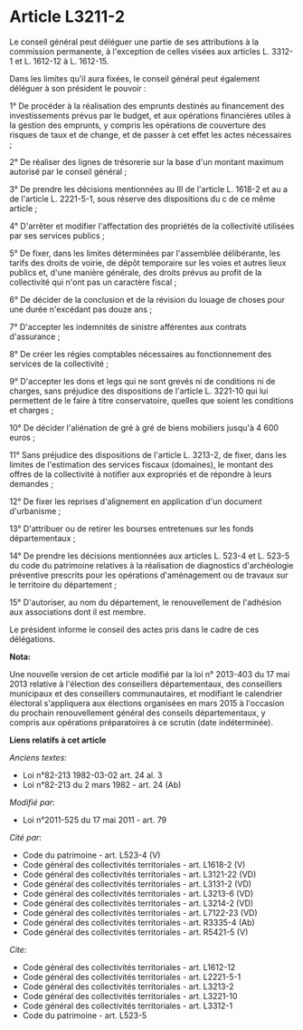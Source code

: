 # Article L3211-2

Le conseil général peut déléguer une partie de ses attributions à la commission permanente, à l'exception de celles visées
aux articles L. 3312-1 et L. 1612-12 à L. 1612-15. 

Dans les limites qu'il aura fixées, le conseil général peut également déléguer à son président le pouvoir : 

1° De procéder à la réalisation des emprunts destinés au financement des investissements prévus par le budget, et aux
opérations financières utiles à la gestion des emprunts, y compris les opérations de couverture des risques de taux et de
change, et de passer à cet effet les actes nécessaires ; 

2° De réaliser des lignes de trésorerie sur la base d'un montant maximum autorisé par le conseil général ; 

3° De prendre les décisions mentionnées au III de l'article L. 1618-2 et au a de l'article L. 2221-5-1, sous réserve des
dispositions du c de ce même article ; 

4° D'arrêter et modifier l'affectation des propriétés de la collectivité utilisées par ses services publics ; 

5° De fixer, dans les limites déterminées par l'assemblée délibérante, les tarifs des droits de voirie, de dépôt temporaire
sur les voies et autres lieux publics et, d'une manière générale, des droits prévus au profit de la collectivité qui n'ont
pas un caractère fiscal ; 

6° De décider de la conclusion et de la révision du louage de choses pour une durée n'excédant pas douze ans ; 

7° D'accepter les indemnités de sinistre afférentes aux contrats d'assurance ; 

8° De créer les régies comptables nécessaires au fonctionnement des services de la collectivité ; 

9° D'accepter les dons et legs qui ne sont grevés ni de conditions ni de charges, sans préjudice des dispositions de
l'article L. 3221-10 qui lui permettent de le faire à titre conservatoire, quelles que soient les conditions et charges ; 

10° De décider l'aliénation de gré à gré de biens mobiliers jusqu'à 4 600 euros ; 

11° Sans préjudice des dispositions de l'article L. 3213-2, de fixer, dans les limites de l'estimation des services fiscaux
(domaines), le montant des offres de la collectivité à notifier aux expropriés et de répondre à leurs demandes ; 

12° De fixer les reprises d'alignement en application d'un document d'urbanisme ; 

13° D'attribuer ou de retirer les bourses entretenues sur les fonds départementaux ; 

14° De prendre les décisions mentionnées aux articles L. 523-4 et L. 523-5 du code du patrimoine relatives à la réalisation
de diagnostics d'archéologie préventive prescrits pour les opérations d'aménagement ou de travaux sur le territoire du
département ;

15° D'autoriser, au nom du département, le renouvellement de l'adhésion aux associations dont il est membre. 

Le président informe le conseil des actes pris dans le cadre de ces délégations.

**Nota:**

Une nouvelle version de cet article modifié par la loi n° 2013-403 du 17 mai 2013 relative à l'élection des conseillers
départementaux, des conseillers municipaux et des conseillers communautaires, et modifiant le calendrier électoral
s'appliquera aux élections organisées en mars 2015 à l'occasion du prochain renouvellement général des conseils
départementaux, y compris aux opérations préparatoires à ce scrutin (date indéterminée).

**Liens relatifs à cet article**

_Anciens textes_:

  - Loi n°82-213 1982-03-02 art. 24 al. 3
  - Loi n°82-213 du 2 mars 1982 - art. 24 (Ab)

_Modifié par_:

  - Loi n°2011-525 du 17 mai 2011 - art. 79

_Cité par_:

  - Code du patrimoine - art. L523-4 (V)
  - Code général des collectivités territoriales - art. L1618-2 (V)
  - Code général des collectivités territoriales - art. L3121-22 (VD)
  - Code général des collectivités territoriales - art. L3131-2 (VD)
  - Code général des collectivités territoriales - art. L3213-6 (VD)
  - Code général des collectivités territoriales - art. L3214-2 (VD)
  - Code général des collectivités territoriales - art. L7122-23 (VD)
  - Code général des collectivités territoriales - art. R3335-4 (Ab)
  - Code général des collectivités territoriales - art. R5421-5 (V)

_Cite_:

  - Code général des collectivités territoriales - art. L1612-12
  - Code général des collectivités territoriales - art. L2221-5-1
  - Code général des collectivités territoriales - art. L3213-2
  - Code général des collectivités territoriales - art. L3221-10
  - Code général des collectivités territoriales - art. L3312-1
  - Code du patrimoine - art. L523-5
